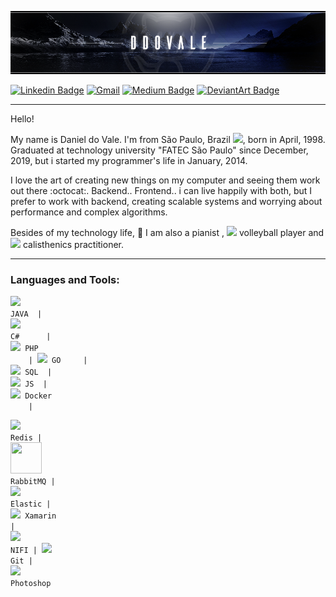 <p align="center"><img src="https://github.com/ddovale/ddovale/blob/master/Banner3.png" width="1000"/></p>

[![Linkedin Badge](https://img.shields.io/badge/-LinkedIn-blue?style=flat&logo=Linkedin&logoColor=white)](https://www.linkedin.com/in/daniel-do-vale-e-silva-696271144/) [![Gmail](https://img.shields.io/badge/-Gmail-c14438?style=flat&logo=Gmail&logoColor=white)](mailto:dovale.daniel07@gmail.com) [![Medium Badge](https://img.shields.io/badge/-Medium-03a57a?style=flat&labelColor=000000&logo=Medium)](https://medium.com/@dovale.daniel07) [![DeviantArt Badge](https://img.shields.io/badge/-DeviantArt-1a1f24?style=flat&logo=DeviantArt&logoColor=01a874)](https://www.deviantart.com/danielambipom/gallery) 

---------------------------------------------------------------------------------------------------------------------------------------------------------------------------------

Hello! 

My name is Daniel do Vale. I'm from São Paulo, Brazil <img src="https://img.icons8.com/color/20/000000/brazil.png"/>, born in April, 1998.
Graduated at technology university "FATEC São Paulo" since December, 2019, but i started my programmer's life in January, 2014.

I love the art of creating new things on my computer and seeing them work out there :octocat:. Backend.. Frontend.. i can live happily with both, but I prefer to work with backend, creating scalable systems and worrying about performance and complex algorithms.

Besides of my technology life, :musical_keyboard: I am also a pianist , <img src="https://img.icons8.com/cotton/20/000000/volleyball.png"/> volleyball player and <img src="https://img.icons8.com/ios-filled/20/000000/pullups.png"/> calisthenics practitioner.

---------------------------------------------------------------------------------------------------------------------------------------------------------------------------------

### Languages and Tools:

<code><img src="https://img.icons8.com/color/50/000000/java-coffee-cup-logo.png"/> JAVA &nbsp;| 
<img src="https://img.icons8.com/ios-filled/50/000000/c-sharp-logo.png"/> C# &nbsp;&nbsp;&nbsp;&nbsp;&nbsp;| 
<img src="https://img.icons8.com/officel/50/000000/php-logo.png"/> PHP &nbsp;&nbsp;&nbsp;&nbsp;|
  <img src="https://img.icons8.com/color/50/golang.png"/> GO &nbsp;&nbsp;&nbsp;&nbsp;|
<img src="https://img.icons8.com/metro/50/000000/sql.png"/> SQL &nbsp;|
<img src="https://img.icons8.com/color/50/000000/javascript.png"/> JS &nbsp;|
<img src="https://img.icons8.com/color/50/000000/docker.png"/> Docker &nbsp;&nbsp;&nbsp;&nbsp;|</code>
  
<code><img src="https://img.icons8.com/color/50/000000/redis.png"/> Redis |
<img src="https://cdn.iconscout.com/icon/free/png-256/rabbitmq-282296.png" width="50" height="50"/> RabbitMQ |
<img src="https://img.icons8.com/color/50/000000/elasticsearch.png"/> Elastic |
<img src="https://img.icons8.com/color/50/000000/xamarin.png"/> Xamarin |
<img src="https://upload.wikimedia.org/wikipedia/commons/thumb/f/ff/Apache-nifi-logo.svg/50px-Apache-nifi-logo.svg.png"/> NIFI |
<img src="https://img.icons8.com/ios-filled/50/000000/git.png"/> Git |
<img src="https://img.icons8.com/color/50/000000/adobe-photoshop.png"/> Photoshop</code>
